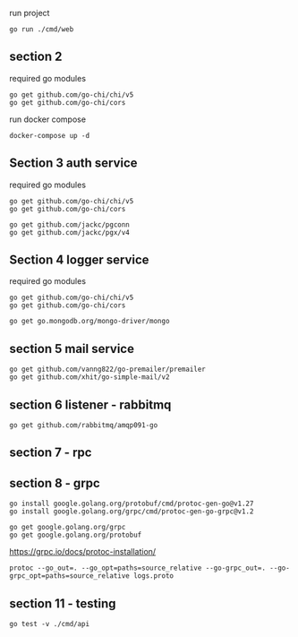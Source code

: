
run project
```
go run ./cmd/web
```

## section 2

required go modules
```
go get github.com/go-chi/chi/v5
go get github.com/go-chi/cors  
```
run docker compose

```
docker-compose up -d
```

## Section 3 auth service
required go modules
```
go get github.com/go-chi/chi/v5
go get github.com/go-chi/cors  

go get github.com/jackc/pgconn
go get github.com/jackc/pgx/v4
```

## Section 4 logger service


required go modules
```
go get github.com/go-chi/chi/v5
go get github.com/go-chi/cors  

go get go.mongodb.org/mongo-driver/mongo
```
## section 5 mail service

```
go get github.com/vanng822/go-premailer/premailer
go get github.com/xhit/go-simple-mail/v2

```

## section 6 listener - rabbitmq


```
go get github.com/rabbitmq/amqp091-go
```


## section 7 - rpc

## section 8 - grpc

```
go install google.golang.org/protobuf/cmd/protoc-gen-go@v1.27
go install google.golang.org/grpc/cmd/protoc-gen-go-grpc@v1.2

go get google.golang.org/grpc
go get google.golang.org/protobuf
```

https://grpc.io/docs/protoc-installation/

```
protoc --go_out=. --go_opt=paths=source_relative --go-grpc_out=. --go-grpc_opt=paths=source_relative logs.proto
```

## section 11 - testing

```
go test -v ./cmd/api
```